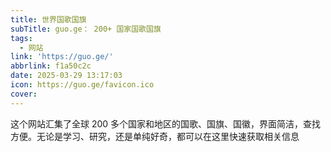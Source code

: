 ```yaml
---
title: 世界国歌国旗
subTitle: guo.ge： 200+ 国家国歌国旗
tags:
  - 网站
link: 'https://guo.ge/'
abbrlink: f1a50c2c
date: 2025-03-29 13:17:03
icon: https://guo.ge/favicon.ico
cover:
---
```


这个网站汇集了全球 200 多个国家和地区的国歌、国旗、国徽，界面简洁，查找方便。无论是学习、研究，还是单纯好奇，都可以在这里快速获取相关信息